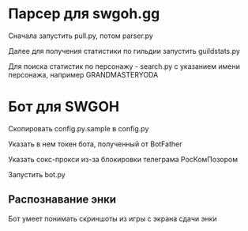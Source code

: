 # Парсер для swgoh.gg

Сначала запустить pull.py, потом parser.py

Далее для получения статистики по гильдии запустить guildstats.py

Для поиска статистик по персонажу - search.py с указанием имени персонажа, например GRANDMASTERYODA


# Бот для SWGOH

Скопировать config.py.sample в config.py

Указать в нем токен бота, полученный от BotFather

Указать сокс-прокси из-за блокировки телеграма РосКомПозором

Запустить bot.py

## Распознавание энки

Бот умеет понимать скриншоты из игры с экрана сдачи энки
